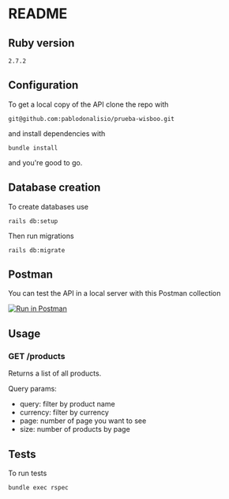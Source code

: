 # README

## Ruby version
  `2.7.2`

## Configuration

  To get a local copy of the API clone the repo with

  `git@github.com:pablodonalisio/prueba-wisboo.git`

  and install dependencies with

  `bundle install`

  and you're good to go.

## Database creation

  To create databases use

  `rails db:setup`

  Then run migrations

  `rails db:migrate`

## Postman

  You can test the API in a local server with this Postman collection

  [![Run in Postman](https://run.pstmn.io/button.svg)](https://app.getpostman.com/run-collection/0d768b42066f6ee50d2b?action=collection%2Fimport)


## Usage
### GET /products

Returns a list of all products.

Query params:

- query: filter by product name
- currency: filter by currency
- page: number of page you want to see
- size: number of products by page

## Tests

  To run tests 

  `bundle exec rspec`